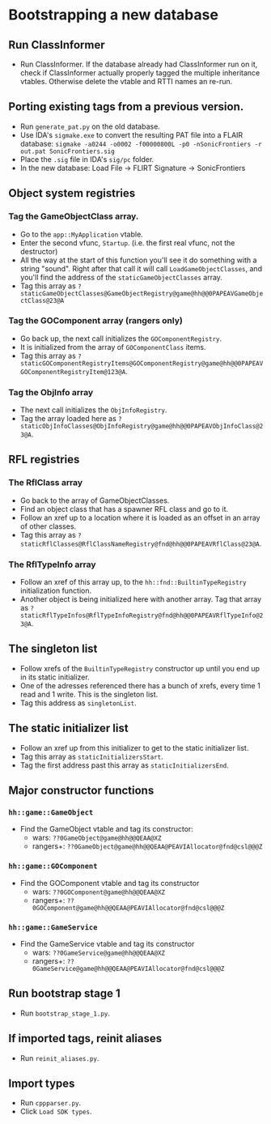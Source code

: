 # Bootstrapping a new database

## Run ClassInformer
* Run ClassInformer.
  If the database already had ClassInformer run on it, check if ClassInformer actually properly tagged
  the multiple inheritance vtables. Otherwise delete the vtable and RTTI names an re-run.

## Porting existing tags from a previous version.
* Run `generate_pat.py` on the old database.
* Use IDA's `sigmake.exe` to convert the resulting PAT file into a FLAIR database:
  `sigmake -a0244 -o0002 -f00000800L -p0 -nSonicFrontiers -r out.pat SonicFrontiers.sig`
* Place the `.sig` file in IDA's `sig/pc` folder.
* In the new database: Load File -> FLIRT Signature -> SonicFrontiers

## Object system registries
### Tag the GameObjectClass array.
* Go to the `app::MyApplication` vtable.
* Enter the second vfunc, `Startup`. (i.e. the first real vfunc, not the destructor)
* All the way at the start of this function you'll see it do something with a string "sound".
  Right after that call it will call `LoadGameObjectClasses`, and you'll find the address of the
  `staticGameObjectClasses` array.
* Tag this array as `?staticGameObjectClasses@GameObjectRegistry@game@hh@@0PAPEAVGameObjectClass@23@A`

### Tag the GOComponent array (rangers only)
* Go back up, the next call initializes the `GOComponentRegistry`.
* It is initialized from the array of `GOComponentClass` items.
* Tag this array as `?staticGOComponentRegistryItems@GOComponentRegistry@game@hh@@0PAPEAVGOComponentRegistryItem@123@A`.

### Tag the ObjInfo array
* The next call initializes the `ObjInfoRegistry`.
* Tag the array loaded here as `?staticObjInfoClasses@ObjInfoRegistry@game@hh@@0PAPEAVObjInfoClass@23@A`.

## RFL registries
### The RflClass array
* Go back to the array of GameObjectClasses.
* Find an object class that has a spawner RFL class and go to it.
* Follow an xref up to a location where it is loaded as an offset in an array of other classes.
* Tag this array as `?staticRflClasses@RflClassNameRegistry@fnd@hh@@0PAPEAVRflClass@23@A`.

### The RflTypeInfo array
* Follow an xref of this array up, to the `hh::fnd::BuiltinTypeRegistry` initialization function.
* Another object is being initialized here with another array. Tag that array as `?staticRflTypeInfos@RflTypeInfoRegistry@fnd@hh@@0PAPEAVRflTypeInfo@23@A`.

## The singleton list
* Follow xrefs of the `BuiltinTypeRegistry` constructor up until you end up in its static initializer.
* One of the adresses referenced there has a bunch of xrefs, every time 1 read and 1 write. This is the singleton list.
* Tag this address as `singletonList`.

## The static initializer list
* Follow an xref up from this initializer to get to the static initializer list.
* Tag this array as `staticInitializersStart`.
* Tag the first address past this array as `staticInitializersEnd`.

## Major constructor functions
### `hh::game::GameObject`
* Find the GameObject vtable and tag its constructor:
    * wars: `??0GameObject@game@hh@@QEAA@XZ`
    * rangers+: `??0GameObject@game@hh@@QEAA@PEAVIAllocator@fnd@csl@@@Z`

### `hh::game::GOComponent`
* Find the GOComponent vtable and tag its constructor
    * wars: `??0GOComponent@game@hh@@QEAA@XZ`
    * rangers+: `??0GOComponent@game@hh@@QEAA@PEAVIAllocator@fnd@csl@@@Z`

### `hh::game::GameService`
* Find the GameService vtable and tag its constructor
    * wars: `??0GameService@game@hh@@QEAA@XZ`
    * rangers+: `??0GameService@game@hh@@QEAA@PEAVIAllocator@fnd@csl@@@Z`

## Run bootstrap stage 1
* Run `bootstrap_stage_1.py`.

## If imported tags, reinit aliases
* Run `reinit_aliases.py`.

## Import types
* Run `cppparser.py`.
* Click `Load SDK types`.

